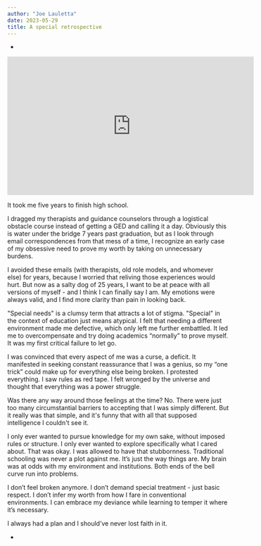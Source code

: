 ```yaml
---
author: "Joe Lauletta"
date: 2023-05-29
title: A special retrospective
---
```


-

<iframe width="560" height="315" src="https://www.youtube.com/embed/rKhgpIsqlSQ" title="YouTube video player" frameborder="0" allow="accelerometer; autoplay; clipboard-write; encrypted-media; gyroscope; picture-in-picture; web-share" allowfullscreen></iframe>

It took me five years to finish high school. 

I dragged my therapists and guidance counselors through a logistical obstacle course instead of getting a GED and calling it a day. Obviously this is water under the bridge 7 years past graduation, but as I look through email correspondences from that mess of a time, I recognize an early case of my obsessive need to prove my worth by taking on unnecessary burdens.

I avoided these emails (with therapists, old role models, and whomever else) for years, because I worried that reliving those experiences would hurt. But now as a salty dog of 25 years, I want to be at peace with all versions of myself - and I think I can finally say I am. My emotions were always valid, and I find more clarity than pain in looking back. 

"Special needs" is a clumsy term that attracts a lot of stigma. "Special" in the context of education just means atypical. I felt that needing a different environment made me defective, which only left me further embattled. It led me to overcompensate and try doing academics “normally” to prove myself. It was my first critical failure to let go.

I was convinced that every aspect of me was a curse, a deficit. It manifested in seeking constant reassurance that I was a genius, so my “one trick” could make up for everything else being broken. I protested everything. I saw rules as red tape. I felt wronged by the universe and thought that everything was a power struggle.  

Was there any way around those feelings at the time? No. There were just too many circumstantial barriers to accepting that I was simply different. But it really was that simple, and it's funny that with all that supposed intelligence I couldn't see it. 

I only ever wanted to pursue knowledge for my own sake, without imposed rules or structure. I only ever wanted to explore specifically what I cared about. That was okay. I was allowed to have that stubbornness. Traditional schooling was never a plot against me. It’s just the way things are. My brain was at odds with my environment and institutions. Both ends of the bell curve run into problems.

I don’t feel broken anymore. I don’t demand special treatment - just basic respect. I don’t infer my worth from how I fare in conventional environments. I can embrace my deviance while learning to temper it where it’s necessary. 

I always had a plan and I should’ve never lost faith in it.

-
